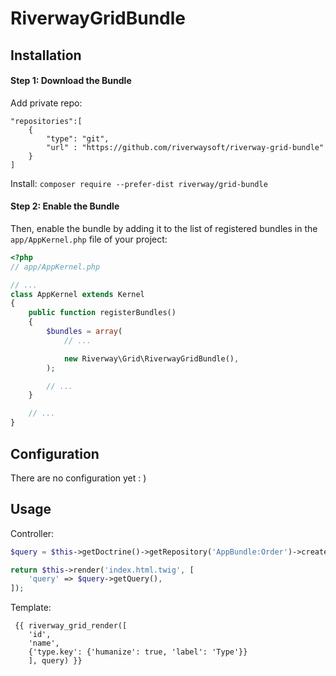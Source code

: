 RiverwayGridBundle
================

Installation
------------
#### Step 1: Download the Bundle
Add private repo:
```
"repositories":[
    {
        "type": "git",
        "url" : "https://github.com/riverwaysoft/riverway-grid-bundle"
    }
]
```
Install:
```composer require --prefer-dist riverway/grid-bundle```

#### Step 2: Enable the Bundle

Then, enable the bundle by adding it to the list of registered bundles
in the `app/AppKernel.php` file of your project:

```php
<?php
// app/AppKernel.php

// ...
class AppKernel extends Kernel
{
    public function registerBundles()
    {
        $bundles = array(
            // ...

            new Riverway\Grid\RiverwayGridBundle(),
        );

        // ...
    }

    // ...
}
```

Configuration
-------------
There are no configuration yet : )

Usage
-----
Controller:
```php
$query = $this->getDoctrine()->getRepository('AppBundle:Order')->createQueryBuilder('o')->getQuery();

return $this->render('index.html.twig', [
    'query' => $query->getQuery(),
]);

```

Template:
```
 {{ riverway_grid_render([
    'id',
    'name',
    {'type.key': {'humanize': true, 'label': 'Type'}}
    ], query) }}
```

